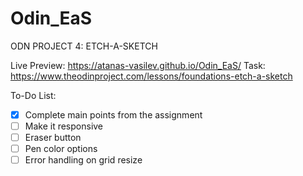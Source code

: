 # Odin_EaS
ODN PROJECT 4: ETCH-A-SKETCH

Live Preview: https://atanas-vasilev.github.io/Odin_EaS/
Task: https://www.theodinproject.com/lessons/foundations-etch-a-sketch

To-Do List:
- [x] Complete main points from the assignment
- [ ] Make it responsive
- [ ] Eraser button  
- [ ] Pen color options
- [ ] Error handling on grid resize

